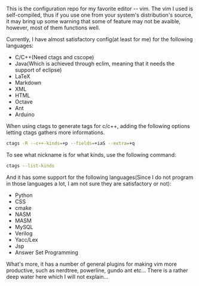 This is the configuration repo for my favorite editor -- vim. The vim I used is
self-compiled, thus if you use one from your system's distribution's source, it
may bring up some warning that some of feature may not be avaible, however,
most of them functions well.

Currently, I have almost satisfactory config(at least for me) for the following
languages:

* C/C++(Need ctags and cscope)
* Java(Which is achieved through eclim, meaning that it needs the support of eclipse)
* LaTeX
* Markdown
* XML
* HTML
* Octave
* Ant
* Arduino

When using ctags to generate tags for c/c++, adding the following options letting
ctags gathers more informations.

```bash
ctags -R --c++-kinds=+p --fields=+iaS --extra=+q
```

To see what nickname is for what kinds, use the following command:

```bash
ctags --list-kinds
```

And it has some support for the following languages(Since I do not program in
those languages a lot, I am not sure they are satisfactory or not):

* Python
* CSS
* cmake
* NASM
* MASM
* MySQL
* Verilog
* Yacc/Lex
* Jsp
* Answer Set Programming

What's more, it has a number of general plugins for making vim more productive,
such as nerdtree, powerline, gundo ant etc... There is a rather deep water
here which I will not explain...
